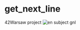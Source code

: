 # get_next_line
42Warsaw project
![en subject gnl](https://github.com/user-attachments/assets/59c5e440-ad32-47e5-87fa-04621258870e)
